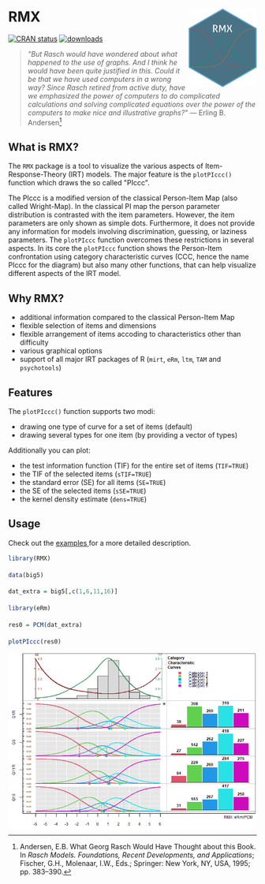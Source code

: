 # RMX <img src="man/figures/logo.png" align="right" height="160"/>

<!-- badges: start -->
[![CRAN status](https://badges.cranchecks.info/flavor/release/RMX.svg)](https://cran.r-project.org/web/checks/check_results_RMX.html)
[![downloads](https://cranlogs.r-pkg.org/badges/RMX)](https://cran.r-project.org/package=RMX)
<!-- badges: end -->

>_"But Rasch would have wondered about what happened to the use of graphs. And I think he would have been quite justified in this.
Could it be that we have used computers in a wrong way? Since Rasch retired from active duty, have we emphasized the power of computers
to do complicated calculations and solving complicated equations over the power of the computers to make nice and illustrative graphs?"_
> &mdash; Erling B. Andersen[^1] 

[^1]: Andersen, E.B. What Georg Rasch Would Have Thought about this Book. In _Rasch Models. Foundations, Recent Developments, and Applications_; 
Fischer, G.H., Molenaar, I.W., Eds.; Springer: New York, NY, USA, 1995; pp. 383–390.

## What is RMX?

The `RMX` package is a tool to visualize the various aspects of Item-Response-Theory (IRT) models. The major feature is the `plotPIccc()`
function which draws the so called "PIccc".

The PIccc is a modified version of the classical Person-Item Map (also called Wright-Map). In the classical PI map
the person parameter distribution is contrasted with the item parameters. However, the item parameters are only shown as simple dots. Furthermore, it 
does not provide any information for models involving discrimination, guessing, or laziness parameters. The `plotPIccc` function overcomes these restrictions 
in several aspects. In its core the `plotPIccc` function shows the Person-Item confrontation using category characteristic curves (CCC, hence the name PIccc
for the diagram) but also many other functions, that can help visualize different aspects of the IRT model.

## Why RMX?

* additional information compared to the classical Person-Item Map
* flexible selection of items and dimensions
* flexible arrangement of items accoding to characteristics other than difficulty
* various graphical options
* support of all major IRT packages of R (`mirt`, `eRm`, `ltm`, `TAM` and `psychotools`)



## Features

The `plotPIccc()` function supports two modi:

* drawing one type of curve for a set of items (default)
* drawing several types for one item (by providing a vector of types)


Additionally you can plot:

* the test information function (TIF) for the entire set of items (`TIF=TRUE`)
* the TIF of the selected items (`sTIF=TRUE`)
* the standard error (SE) for all items (`SE=TRUE`)
* the SE of the selected items (`sSE=TRUE`)
* the kernel density estimate (`dens=TRUE`)


## Usage

Check out the <a href="https://dalbers1993.github.io/testpkg2/articles/examples.html"> examples </a> for a more detailed description.

```r
library(RMX)

data(big5)

dat_extra = big5[,c(1,6,11,16)]

library(eRm)

res0 = PCM(dat_extra)

plotPIccc(res0)
```

<img src="man/figures/example.png" align="center"/>
